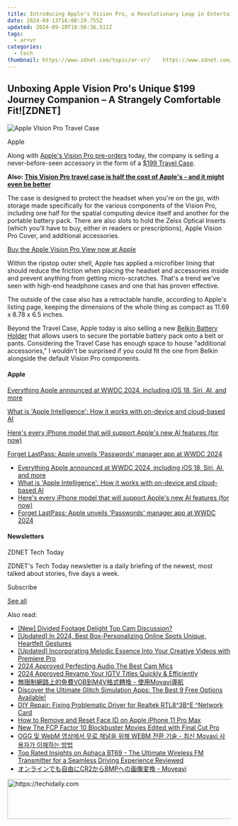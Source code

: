 ```yaml
---
title: Introducing Apple's Vision Pro, a Revolutionary Leap in Entertainment Technology!
date: 2024-09-13T16:08:29.755Z
updated: 2024-09-20T18:56:36.511Z
tags:
  - ar+vr
categories:
  - tech
thumbnail: https://www.zdnet.com/topic/ar-vr/    https://www.zdnet.com/a/img/resize/02637500e54ab0f59a5ceda97715de456e8e5151/2024/01/16/407571cb-2252-4901-bf93-39f94b710436/apple-vision-pro-entertainment-apple-tv-plus-the-morning-show.jpg?width=170&height=96&fit=crop&auto=webp
---
```


## Unboxing Apple Vision Pro's Unique $199 Journey Companion – A Strangely Comfortable Fit![ZDNET]

![Apple VIsion Pro Travel Case](https://www.zdnet.com/a/img/resize/b07d9a769e671d04883cadfa09baa93ea1fc4cdb/2024/01/19/9d6b9ecf-7934-48a0-a59e-55d05345ecb2/mw2f3.jpg?auto=webp&precrop=1000,562,x0,y196&width=1280)

Apple

Along with [Apple's Vision Pro pre-orders](https://apple.sjv.io/c/159047/435031/7613?&sharedid=zdnet&partnerpropertyid=1980086&u=https%3A%2F%2Fwww.apple.com%2Fapple-vision-pro%2F&subId1=zd-%5F%5FCOM%5FCLICK%5FID%5F%5F-dtp) today, the company is selling a never-before-seen accessory in the form of a [$199 Travel Case](https://apple.sjv.io/c/159047/435031/7613?&sharedid=zdnet&partnerpropertyid=1980086&u=https%3A%2F%2Fwww.apple.com%2Fshop%2Fproduct%2FMW2F3LL%2FA%2Fapple-vision-pro-travel-case&subId1=zd-%5F%5FCOM%5FCLICK%5FID%5F%5F-dtp).

**Also: [This Vision Pro travel case is half the cost of Apple's - and it might even be better](https://www.zdnet.com/article/this-vision-pro-travel-case-is-half-the-cost-of-apples-and-it-might-even-be-better-nice-dot-1/)**

The case is designed to protect the headset when you're on the go, with storage made specifically for the various components of the Vision Pro, including one half for the spatial computing device itself and another for the portable battery pack. There are also slots to hold the Zeiss Optical Inserts (which you'll have to buy, either in readers or prescriptions), Apple Vision Pro Cover, and additional accessories.

[Buy the Apple Vision Pro View now at Apple](https://apple.sjv.io/c/159047/435031/7613?&sharedid=zdnet&partnerpropertyid=1980086&u=https%3A%2F%2Fwww.apple.com%2Fapple-vision-pro%2F&subId1=zd-%5F%5FCOM%5FCLICK%5FID%5F%5F-dtp)

Within the ripstop outer shell, Apple has applied a microfiber lining that should reduce the friction when placing the headset and accessories inside and prevent anything from getting micro-scratches. That's a trend we've seen with high-end headphone cases and one that has proven effective.

The outside of the case also has a retractable handle, according to Apple's listing page, keeping the dimensions of the whole thing as compact as 11.69 x 8.78 x 6.5 inches.

Beyond the Travel Case, Apple today is also selling a new [Belkin Battery Holder](https://apple.sjv.io/c/159047/435031/7613?&sharedid=zdnet&partnerpropertyid=1980086&u=https%3A%2F%2Fwww.apple.com%2Fshop%2Fproduct%2FHRDR2ZM%2FA%2Fbelkin-battery-holder-for-apple-vision-pro&subId1=zd-%5F%5FCOM%5FCLICK%5FID%5F%5F-dtp) that allows users to secure the portable battery pack onto a belt or pants. Considering the Travel Case has enough space to house "additional accessories," I wouldn't be surprised if you could fit the one from Belkin alongside the default Vision Pro components.

#### Apple

[Everything Apple announced at WWDC 2024, including iOS 18, Siri, AI, and more](https://www.zdnet.com/article/every-new-feature-apple-unveiled-for-iphone-ipad-mac-and-more-this-fall-including-ai/ "Everything Apple announced at WWDC 2024, including iOS 18, Siri, AI, and more")

[What is 'Apple Intelligence': How it works with on-device and cloud-based AI](https://www.zdnet.com/article/what-is-apple-intelligence-everything-to-know-about-ai-features-coming-to-iphones-macs-and-ipads/ "What is 'Apple Intelligence': How it works with on-device and cloud-based AI")

[Here's every iPhone model that will support Apple's new AI features (for now)](https://www.zdnet.com/article/ios-18-1-update-every-iphone-model-that-will-support-apples-new-ai-features-for-now/ "Here's every iPhone model that will support Apple's new AI features (for now)")

[Forget LastPass: Apple unveils 'Passwords' manager app at WWDC 2024](https://www.zdnet.com/article/forget-lastpass-apple-unveils-passwords-manager-app-at-wwdc-2024/ "Forget LastPass: Apple unveils 'Passwords' manager app at WWDC 2024")

* [Everything Apple announced at WWDC 2024, including iOS 18, Siri, AI, and more](https://www.zdnet.com/article/every-new-feature-apple-unveiled-for-iphone-ipad-mac-and-more-this-fall-including-ai/ "Everything Apple announced at WWDC 2024, including iOS 18, Siri, AI, and more")
* [What is 'Apple Intelligence': How it works with on-device and cloud-based AI](https://www.zdnet.com/article/what-is-apple-intelligence-everything-to-know-about-ai-features-coming-to-iphones-macs-and-ipads/ "What is 'Apple Intelligence': How it works with on-device and cloud-based AI")
* [Here's every iPhone model that will support Apple's new AI features (for now)](https://www.zdnet.com/article/ios-18-1-update-every-iphone-model-that-will-support-apples-new-ai-features-for-now/ "Here's every iPhone model that will support Apple's new AI features (for now)")
* [Forget LastPass: Apple unveils 'Passwords' manager app at WWDC 2024](https://www.zdnet.com/article/forget-lastpass-apple-unveils-passwords-manager-app-at-wwdc-2024/ "Forget LastPass: Apple unveils 'Passwords' manager app at WWDC 2024")

#### Newsletters

ZDNET Tech Today

ZDNET's Tech Today newsletter is a daily briefing of the newest, most talked about stories, five days a week.

 Subscribe

[See all](https://www.zdnet.com/newsletters/)

<ins class="adsbygoogle"
     style="display:block"
     data-ad-format="autorelaxed"
     data-ad-client="ca-pub-7571918770474297"
     data-ad-slot="1223367746"></ins>

<ins class="adsbygoogle"
     style="display:block"
     data-ad-client="ca-pub-7571918770474297"
     data-ad-slot="8358498916"
     data-ad-format="auto"
     data-full-width-responsive="true"></ins>

<span class="atpl-alsoreadstyle">Also read:</span>
<div><ul>
<li><a href="https://screen-video-capture.techidaily.com/new-divided-footage-delight-top-cam-discussion/"><u>[New] Divided Footage Delight Top Cam Discussion?</u></a></li>
<li><a href="https://fox-boxes.techidaily.com/updated-in-2024-best-box-personalizing-online-spots-unique-heartfelt-gestures/"><u>[Updated] In 2024, Best Box-Personalizing Online Spots Unique, Heartfelt Gestures</u></a></li>
<li><a href="https://fox-helps.techidaily.com/updated-incorporating-melodic-essence-into-your-creative-videos-with-premiere-pro/"><u>[Updated] Incorporating Melodic Essence Into Your Creative Videos with Premiere Pro</u></a></li>
<li><a href="https://fox-http.techidaily.com/2024-approved-perfecting-audio-the-best-cam-mics/"><u>2024 Approved Perfecting Audio The Best Cam Mics</u></a></li>
<li><a href="https://instagram-video-recordings.techidaily.com/2024-approved-revamp-your-igtv-titles-quickly-and-efficiently/"><u>2024 Approved Revamp Your IGTV Titles Quickly & Efficiently</u></a></li>
<li><a href="https://technical-tips.techidaily.com/vobm4v-movavi/"><u>無限制網路上的免費VOB到M4V格式轉換 - 使用Movavi導航</u></a></li>
<li><a href="https://technical-tips.techidaily.com/discover-the-ultimate-glitch-simulation-apps-the-best-9-free-options-available/"><u>Discover the Ultimate Glitch Simulation Apps: The Best 9 Free Options Available!</u></a></li>
<li><a href="https://win-dash.techidaily.com/diy-repair-fixing-problematic-driver-for-realtek-rtl83be-network-card/"><u>DIY Repair: Fixing Problematic Driver for Realtek RTL8^3B^E ^Network Card</u></a></li>
<li><a href="https://ios-unlock.techidaily.com/how-to-remove-and-reset-face-id-on-apple-iphone-11-pro-max-by-drfone-ios/"><u>How to Remove and Reset Face ID on Apple iPhone 11 Pro Max</u></a></li>
<li><a href="https://ai-video-tools.techidaily.com/new-the-fcp-factor-10-blockbuster-movies-edited-with-final-cut-pro/"><u>New The FCP Factor 10 Blockbuster Movies Edited with Final Cut Pro</u></a></li>
<li><a href="https://technical-tips.techidaily.com/ogg-webm-webm-movavi/"><u>OGG 및 WebM 영상에서 무료 채널을 위해 WEBM 전환 기술 - 최신 Movavi 사용자가 이해하는 방법</u></a></li>
<li><a href="https://buynow-reviews.techidaily.com/top-rated-insights-on-aphaca-bt69-the-ultimate-wireless-fm-transmitter-for-a-seamless-driving-experience-reviewed/"><u>Top Rated Insights on Aphaca BT69 - The Ultimate Wireless FM Transmitter for a Seamless Driving Experience Reviewed</u></a></li>
<li><a href="https://technical-tips.techidaily.com/cr2bmp-moveavi/"><u>オンラインでも自由にCR2からBMPへの画像変換 - Moveavi</u></a></li>
</ul></div>

<!-- affiliate ads begin -->
<a href="https://bluettius.sjv.io/c/5597632/2139115/17108" target="_top" id="2139115">
  <img src="//a.impactradius-go.com/display-ad/17108-2139115" border="0" alt="https://techidaily.com" width="728" height="90"/>
</a>
<img height="0" width="0" src="https://bluettius.sjv.io/i/5597632/2139115/17108" style="position:absolute;visibility:hidden;" border="0" />
<!-- affiliate ads end -->

